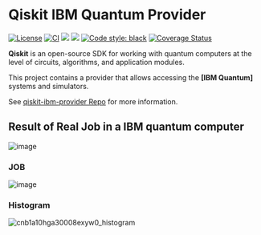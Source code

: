# Qiskit IBM Quantum Provider

[![License](https://img.shields.io/github/license/Qiskit/qiskit-ibm-provider.svg?style=popout-square)](https://opensource.org/licenses/Apache-2.0)
[![CI](https://github.com/Qiskit/qiskit-ibm-provider/actions/workflows/ci.yml/badge.svg)](https://github.com/Qiskit/qiskit-ibm-provider/actions/workflows/ci.yml)
[![](https://img.shields.io/github/release/Qiskit/qiskit-ibm-provider.svg?style=popout-square)](https://github.com/Qiskit/qiskit-ibm-provider/releases)
[![](https://img.shields.io/pypi/dm/qiskit-ibm-provider.svg?style=popout-square)](https://pypi.org/project/qiskit-ibm-provider/)
[![Code style: black](https://img.shields.io/badge/code%20style-black-000000.svg)](https://github.com/psf/black)
[![Coverage Status](https://coveralls.io/repos/github/Qiskit/qiskit-ibm-provider/badge.svg?branch=main)](https://coveralls.io/github/Qiskit/qiskit-ibm-provider?branch=main)

**Qiskit** is an open-source SDK for working with quantum computers at the level of circuits, algorithms, and application modules.

This project contains a provider that allows accessing the **[IBM Quantum]**
systems and simulators.

See [qiskit-ibm-provider Repo](https://github.com/Qiskit/qiskit-ibm-provider) for more information.



## Result of Real Job in a IBM quantum computer

![image](https://github.com/MarcoAurelioAntonio/IBM-QUANTUM-BACKENDS-CONNECTIONS/assets/99001924/c596fea5-7764-4aac-90de-8c81a68b2cf5)

### JOB

![image](https://github.com/MarcoAurelioAntonio/IBM-QUANTUM-BACKENDS-CONNECTIONS/assets/99001924/ca8e3114-3a2f-4f42-b73f-028c4fa14a3a)

### Histogram
![cnb1a10hga30008exyw0_histogram](https://github.com/MarcoAurelioAntonio/IBM-QUANTUM-BACKENDS-CONNECTIONS/assets/99001924/0e14a30f-4825-4856-aee1-5ce7a43a1123)

